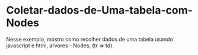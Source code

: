 # Coletar-dados-de-Uma-tabela-com-Nodes
Nesse exemplo, mostro como recolher dados de uma  tabela usando javascript e html, arvores - Nodes, (tr => td).  
